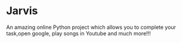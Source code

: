 # Jarvis

An amazing online Python project which allows you to complete your task,open google, play songs in Youtube and much more!!!
